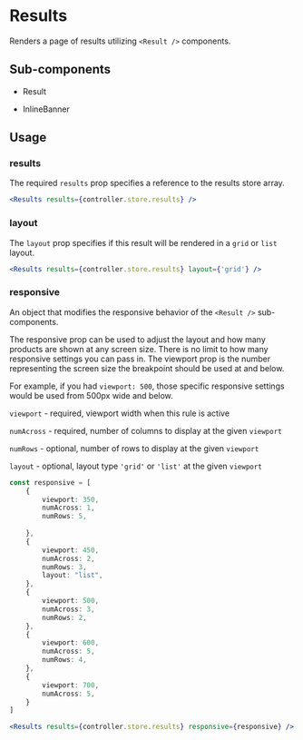 # Results

Renders a page of results utilizing `<Result />` components.

## Sub-components
- Result

- InlineBanner

## Usage

### results
The required `results` prop specifies a reference to the results store array. 

```jsx
<Results results={controller.store.results} />
```

### layout
The `layout` prop specifies if this result will be rendered in a `grid` or `list` layout.

```jsx
<Results results={controller.store.results} layout={'grid'} />
```

### responsive
An object that modifies the responsive behavior of the `<Result />` sub-components.

The responsive prop can be used to adjust the layout and how many products are shown at any screen size. There is no limit to how many responsive settings you can pass in. The viewport prop is the number representing the screen size the breakpoint should be used at and below.

For example, if you had `viewport: 500`, those specific responsive settings would be used from 500px wide and below.

`viewport` - required, viewport width when this rule is active

`numAcross` - required, number of columns to display at the given `viewport`

`numRows` - optional, number of rows to display at the given `viewport`

`layout` - optional, layout type `'grid'` or `'list'` at the given `viewport`


```typescript
const responsive = [
	{
		viewport: 350,
		numAcross: 1,
		numRows: 5,	
			
	},
	{
		viewport: 450,
		numAcross: 2,
		numRows: 3,	
		layout: "list",	
	},
	{
		viewport: 500,
		numAcross: 3,
		numRows: 2,	
	},
	{
		viewport: 600,
		numAcross: 5,
		numRows: 4,	
	},
	{
		viewport: 700,
		numAcross: 5,
	}
]
```

```jsx
<Results results={controller.store.results} responsive={responsive} />
```
